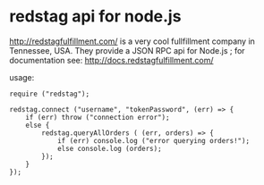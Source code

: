 # redstag api for node.js

http://redstagfulfillment.com/ is a very cool fullfillment company in Tennessee, USA.
They provide a JSON RPC api for Node.js ; for documentation see: http://docs.redstagfulfillment.com/

usage:

```
require ("redstag");

redstag.connect ("username", "tokenPassword", (err) => {
    if (err) throw ("connection error");
    else {
        redstag.queryAllOrders ( (err, orders) => {
            if (err) console.log ("error querying orders!");
            else console.log (orders);
        });
    }
});

```


        
